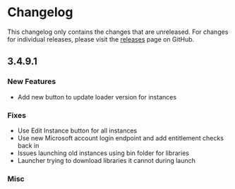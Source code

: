 # Changelog

This changelog only contains the changes that are unreleased. For changes for individual releases, please visit the
[releases](https://github.com/ATLauncher/ATLauncher/releases) page on GitHub.

## 3.4.9.1

### New Features
- Add new button to update loader version for instances

### Fixes
- Use Edit Instance button for all instances
- Use new Microsoft account login endpoint and add entitlement checks back in
- Issues launching old instances using bin folder for libraries
- Launcher trying to download libraries it cannot during launch

### Misc
